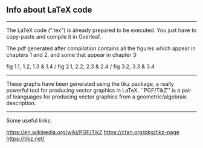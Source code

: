 Info about LaTeX code
-----------------------------------------------------------

------------------------------------------------------------

The LaTeX code (".tex") is already prepared to be executed. 
You just have to copy-paste and compile it in Overleaf.

The pdf generated after compilation contains all the figures which appear in chapters 1 and 2, and some that appear in chapter 3: 

fig 1.1, 1.2, 1.3 & 1.4 / fig 2.1, 2.2, 2.3 & 2.4 / fig 3.2, 3.3 & 3.4

------------------------------------------------------------

These graphs have been generated using the tikz package, a really powerful tool for producing vector graphics in LaTeX.
``PGF/TikZ'' is a pair of leanguages for producing vector graphics from a geometric/algebraic description.

------------------------------------------------------------
Some useful links:

https://en.wikipedia.org/wiki/PGF/TikZ
https://ctan.org/pkg/tikz-page
https://tikz.net/



